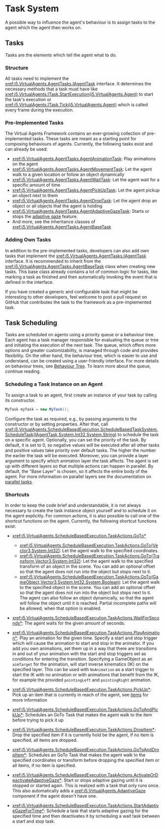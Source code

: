# Task System

A possible way to influence the agent's behaviour is to assign tasks to the agent which the agent then works on.

## Tasks

Tasks are the elements which tell the agent what to do.

### Structure

All tasks need to implement the <xref:i5.VirtualAgents.AgentTasks.IAgentTask> interface.
It determines the necessary methods that a task must have like <xref:i5.VirtualAgents.ITask.StartExecution(i5.VirtualAgents.Agent)> to start the task's execution or <xref:i5.VirtualAgents.ITask.Tick(i5.VirtualAgents.Agent)> which is called every frame during the execution.

### Pre-Implemented Tasks

The Virtual Agents Framework contains an ever-growing collection of pre-implemented tasks.
These tasks are meant as a starting point for composing behaviours of agents.
Currently, the following tasks exist and can already be used:
- <xref:i5.VirtualAgents.AgentTasks.AgentAnimationTask>: Play animations on the agent
- <xref:i5.VirtualAgents.AgentTasks.AgentMovementTask>: Let the agent walk to a given location or follow an object dynamically
- <xref:i5.VirtualAgents.AgentTasks.AgentWaitTask>: Let the agent wait for a specific amount of time
- <xref:i5.VirtualAgents.AgentTasks.AgentPickUpTask>: Let the agent pickup an object next to them
- <xref:i5.VirtualAgents.AgentTasks.AgentDropTask>: Let the agent drop an object or all objects that the agent is holding
- <xref:i5.VirtualAgents.AgentTasks.AgentAdaptiveGazeTask>: Starts or stops the [adaptive gaze](adaptive-gaze.md) feature.
- And more, see the inheritance classes of <xref:i5.VirtualAgents.AgentTasks.AgentBaseTask>

### Adding Own Tasks

In addition to the pre-implemented tasks, developers can also add own tasks that implement the <xref:i5.VirtualAgents.AgentTasks.IAgentTask> interface.
It is recommended to inherit from the <xref:i5.VirtualAgents.AgentTasks.AgentBaseTask> class when creating new tasks.
This base class already contains a lot of common logic for tasks, like marking a task as finished and then automatically invoking the event that is defined in the interface. 

If you have created a generic and configurable task that might be interesting to other developers, feel welcome to post a pull request on GitHub that contributes the task to the framework as a pre-implemented task.

## Task Scheduling

Tasks are scheduled on agents using a priority queue or a behaviour tree.
Each agent has a task manager responsible for evaluating the queue or tree and initiating the execution of the next task. The queue, which offers more options and greater customizability, is managed through code and provides flexibility. On the other hand, the behaviour tree, which is easier to use and understand, can be created using a user-friendly interface. For more details on behaviour trees, see [Behaviour Tree](behaviour-tree.md). To learn more about the queue, continue reading.

### Scheduling a Task Instance on an Agent

To assign a task to an agent, first create an instance of your task by calling its constructor.

```C#
MyTask myTask = new MyTask();
```

Configure the task as required, e.g., by passing arguments to the constructor or by setting properties.
After that, call <xref:i5.VirtualAgents.ScheduleBasedExecution.ScheduleBasedTaskSystem.ScheduleTask(IAgentTask,System.Int32,System.String)> to schedule the task on a specific agent.
Optionally, you can set the priority of the task.
By default, it is set to 0, so negative values will be executed after all other tasks and positive values take priority over default tasks.
The higher the number the earlier the task will be executed.
Moreover, you can provide a layer argument to specify which animation layer the task affects.
The agent is set up with different layers so that multiple actions can happen in parallel.
By default, the "Base Layer" is chosen, so it affects the entire body of the agent.
For more information on parallel layers see the documentation on [parallel tasks](parallel-tasks.md).

### Shortcuts

In order to keep the code brief and understandable, it is not always necessary to create the task instance object yourself and to schedule it on the agent explicitly.
For common actions, it is also possible to call one of the shortcut functions on the agent.
Currently, the following shortcut functions exist:
- <xref:i5.VirtualAgents.ScheduleBasedExecution.TaskActions.GoTo*>
  - <xref:i5.VirtualAgents.ScheduleBasedExecution.TaskActions.GoTo(Vector3,System.Int32)>: Let the agent walk to the specified coordinates.
  - <xref:i5.VirtualAgents.ScheduleBasedExecution.TaskActions.GoTo(Transform,Vector3,System.Int32)>: Let the agent walk to the specified transform of an object in the scene.
  You can add an optional offset so that the agent does not run into the object but stops next to it.
  - <xref:i5.VirtualAgents.ScheduleBasedExecution.TaskActions.GoTo(GameObject,Vector3,System.Int32,System.Boolean)>: Let the agent walk to the specified object in the scene.
  You can add an optional offset so that the agent does not run into the object but stops next to it. 
  The agent can also follow an object dynamically, so that the agent will follow the object until it is reached. Partial incomplete paths will be allowed, when that option is enabled. 
  
- <xref:i5.VirtualAgents.ScheduleBasedExecution.TaskActions.WaitForSeconds*>: The agent waits for the given amount of seconds.
- <xref:i5.VirtualAgents.ScheduleBasedExecution.TaskActions.PlayAnimation*>: Play an animation for the given time.
Specify a start and stop trigger which will cause the animation to start and stop in the animator.
If you add you own animations, set them up in a way that there are transitions in and out of your animation with the start and stop triggers set as conditions for entering the transition.
Specifying a GameObject as an `aimTarget` for the animation, will start inverse kinematics (IK) on the specified layer. This can be used with `NoAnimation` as a start trigger to start the IK with no animation or with animations that benefit from the IK, for example the provided `pointingLeft` and `pointingRight` animation. 
- <xref:i5.VirtualAgents.ScheduleBasedExecution.TaskActions.PickUp*>: Pick up an item that is currently in reach of the agent, see [items](items.md) for more information
- <xref:i5.VirtualAgents.ScheduleBasedExecution.TaskActions.GoToAndPickUp*>: Schedules an GoTo Task that makes the agent walk to the item before trying to pick it up
- <xref:i5.VirtualAgents.ScheduleBasedExecution.TaskActions.DropItem*>: Drop the specified item if it is currently hold be the agent, if no item is specified, all items are dropped.
- <xref:i5.VirtualAgents.ScheduleBasedExecution.TaskActions.GoToAndDropItem*>: Schedules an GoTo Task that makes the agent walk to the specified coordinates or transform before dropping the specified item or all items, if no item is specified.
- <xref:i5.VirtualAgents.ScheduleBasedExecution.TaskActions.ActivateOrDeactivateAdaptiveGaze*>: Start or stops adaptive gazing until it is stopped or started again. This is realized with a task that only runs once. This also automatically adds a <xref:i5.VirtualAgents.AdaptiveGaze> component if the agent doesn't have one.
- <xref:i5.VirtualAgents.ScheduleBasedExecution.TaskActions.StartAdaptiveGazeForTime*>: Schedule a task that starts adaptive gazing for the specified time and then deactivates it by scheduling a wait task between a start and stop task.